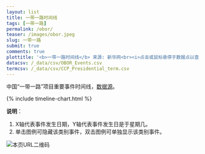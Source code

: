```yaml
---
layout: list
title: 一带一路时间线
tags: [一带一路]
permalink: /obor/
teaser: /images/obor.jpeg
slug: 一带一路
submit: true
comments: true
plottitle: '<b>一带一路时间线</b> 来源: 新华网<br><i>点击或鼠标悬停于数据点以查看事件名称</i>'
datacsv: /_data/csv/OBOR_Events.csv
termcsv: /_data/csv/CCP_Presidential_term.csv
---
```


中国“一带一路”项目重要事件时间线，[数据源](http://www.xinhuanet.com/world/2019-04/26/c_1124418156.htm)。

{% include timeline-chart.html %}
<script>
plotTimeline(
'{{ page.plottitle }}',
'{{ page.datacsv }}',
'{{ page.termcsv }}'
)
</script>

<!-- {{ page.plottitle }}, -->
<!--iframe width="100%" height="600" frameborder="0" scrolling="no" src="https://chinatimeline.pythonanywhere.com/obor"></iframe -->
<!-- <iframe width="100%" height="600" frameborder="0" scrolling="no" src="https://plot.ly/~chinatimeline/22.embed"></iframe> -->

<!-- End of iframe Code -->

**说明**：
1. X轴代表事件发生日期，Y轴代表事件发生日是于星期几。
2. 单击图例可隐藏该类别事件，双击图例可单独显示该类别事件。

![本页URL二维码](https://i.imgur.com/ZNjwya8.png)
